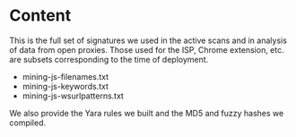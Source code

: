 # Content

This is the full set of signatures we used in the active scans and in analysis of data from open proxies. Those used for the ISP, Chrome extension, etc. are subsets corresponding to the time of deployment.

- mining-js-filenames.txt
- mining-js-keywords.txt
- mining-js-wsurlpatterns.txt

We also provide the Yara rules we built and the MD5 and fuzzy hashes we compiled.
